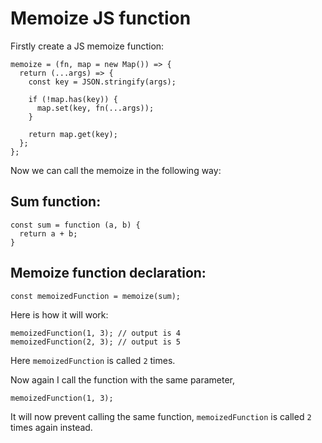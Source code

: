 # Memoize JS function

Firstly create a JS memoize function:

```
memoize = (fn, map = new Map()) => {
  return (...args) => {
    const key = JSON.stringify(args);

    if (!map.has(key)) {
      map.set(key, fn(...args));
    }

    return map.get(key);
  };
};
```

Now we can call the memoize in the following way:

Sum function:
------------
```
const sum = function (a, b) {
  return a + b;
}
```

Memoize function declaration:
----------------------------

```
const memoizedFunction = memoize(sum);
```

Here is how it will work:

```
memoizedFunction(1, 3); // output is 4
memoizedFunction(2, 3); // output is 5
```

Here `memoizedFunction` is called `2` times.

Now again I call the function with the same parameter, 

```
memoizedFunction(1, 3);
```

It will now prevent calling the same function, `memoizedFunction` is called `2` times again instead.



